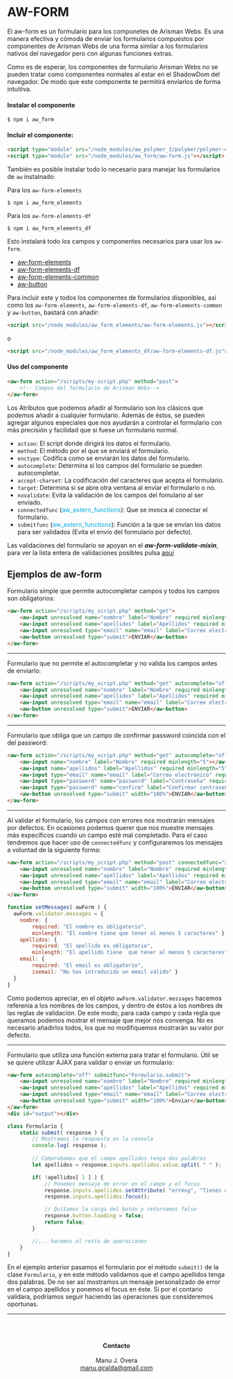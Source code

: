 # AW-FORM

El aw-form es un formulario para los componetes de Arisman Webs. Es una manera efectiva y cómoda de enviar los formularios compuestos por componentes de Arisman Webs de una forma similar a los formularios nativos del navegador pero con algunas funciones extras.

Como es de esperar, los componentes de formulario Arisman Webs no se pueden tratar como componentes normales al estar en el ShadowDom del navegador. De modo que este componente te permitirá enviarlos de forma intuitiva.

#### Instalar el componente

```
$ npm i aw_form
```

#### Incluir el componente:

```html
<script type="module" src="/node_modules/aw_polymer_3/polymer/polymer-element.js"></script>
<script type="module" src="/node_modules/aw_form/aw-form.js"></script>
```

También es posible instalar todo lo necesario para manejar los formularios de `aw` instalnado:

Para los `aw-form-elements`

```
$ npm i aw_form_elements
```

Para los `aw-form-elements-df`

```
$ npm i aw_form_elements_df
```

Esto instalará todo los campos y componentes necesarios para usar los `aw-form`.

- <a href="https://www.npmjs.com/package/aw_form_element" target="_blank">aw-form-elements</a>
- <a href="https://www.npmjs.com/package/aw_form_elements_df" target="_blank">aw-form-elements-df</a>
- <a href="https://www.npmjs.com/package/aw_form_elements_common" target="_blank">aw-form-elements-common</a>
- <a href="https://www.npmjs.com/package/aw_button" target="_blank">aw-button</a>

Para incluir este y todos los componentes de formularios disponibles, así como los `aw-form-elements`, `aw-form-elements-df`, `aw-form-elements-common` y `aw-button`, bastará con añadir:

```html
<script src="/node_modules/aw_form_elements/aw-form-elements.js"></script>
```
o

```html
<script src="/node_modules/aw_form_elements_df/aw-form-elements-df.js"></script>
```

#### Uso del componente

```html
<aw-form action="/scripts/my-script.php" method="post">
    <!-- Campos del formulario de Arisman Webs-->
</aw-form>
```

Los Atributos que podemos añadir al formulario son los clásicos que podemos añadir a cualquier formulario. Además de éstos, se pueden agregar algunos especiales que nos ayudarán a controlar el formulario con más precisión y facilidad que si fuese un formulario normal.

- `action`: El script donde dirigirá los datos el formulario.
- `method`: El método por el que se enviará el formulario.
- `enctype`: Codifica como se enviarán los datos del formulario.
- `autocomplete`: Determina si los campos del formulario se pueden autocompletar.
- `accept-charset`: La codificación del caracteres que acepta el formulario.
- `target`: Determina si se abre otra ventana al enviar el formulario o no.
- `novalidate`: Evita la validación de los campos del fomulario al ser enviado.
- `connectedfunc` (<font style="color: #01A9DB">aw_extern_functions</font>): Que se invoca al conectar el formulario.
- `submitfunc` (<font style="color: #01A9DB">aw_extern_functions</font>): Función a la que se envían los datos para ser validados (Evita el envío del formulario por defecto).

Las validaciones del formulario se apoyan en el ***aw-form-validate-mixin***, para ver la lista entera de validaciones posibles pulsa <a href="https://www.npmjs.com/package/aw_form_mixins#aw-form-validate-mixin">aquí</a>

## Ejemplos de aw-form

Formulario simple que permite autocompletar campos y todos los campos son obligatorios:

```html
<aw-form action="/scripts/my_script.php" method="get">
    <aw-input unresolved name="nombre" label="Nombre" required minlength="5"></aw-input>
    <aw-input unresolved name="apellidos" label="Apellidos" required minlength="5"></aw-input>
    <aw-input unresolved type="email" name="email" label="Correo electrónico" required maxlength="40" countchar></aw-input>
    <aw-button unresolved type="submit">ENVIAR</aw-button>
</aw-form>
```
___

Formulario que no permite el autocompletar y no valida los campos antes de enviarlo:

```html
<aw-form action="/scripts/my_script.php" method="get" autocomplete="off" novalidate>
    <aw-input unresolved name="nombre" label="Nombre" required minlength="5"></aw-input>
    <aw-input unresolved name="apellidos" label="Apellidos" required minlength="5"></aw-input>
    <aw-input unresolved type="email" name="email" label="Correo electrónico" required maxlength="40" countchar></aw-input>
    <aw-button unresolved type="submit">ENVIAR</aw-button>
</aw-form>
```
___

Formulario que obliga que un campo de confirmar password coincida con el del password:

```html
<aw-form action="/scripts/my_script.php" method="get" autocomplete="off">
    <aw-input name="nombre" label="Nombre" required minlength="5"></aw-input>
    <aw-input name="apellidos" label="Apellidos" required minlength="5"></aw-input>
    <aw-input type="email" name="email" label="Correo electrónico" required maxlength="40" countchar></aw-input>
    <aw-input type="password" name="password" label="Contraseña" required></aw-input>
    <aw-input type="password" name="confirm" label="Confirmar contraseña" required equalto="password"></aw-input>
    <aw-button unresolved type="submit" width="100%">ENVIAR</aw-button>
</aw-form>
```
___

Al validar el formulario, los campos con errores nos mostrarán mensajes por defectos. En ocasiones podemos querer que nos muestre mensajes más específicos cuando un campo esté mal completado. Para el caso tendremos que hacer uso de `connectedfunc` y configuraremos los mensajes a voluntad de la siguiente forma:

```html
<aw-form action="/scripts/my_script.php" method="post" connectedfunc="setMessages">
    <aw-input unresolved name="nombre" label="Nombre" required minlength="5"></aw-input>
    <aw-input unresolved name="apellidos" label="Apellidos" required minlength="5"></aw-input>
    <aw-input unresolved type="email" name="email" label="Correo electrónico" required maxlength="40" countchar></aw-input>
    <aw-button unresolved type="submit" width="100%">ENVIAR</aw-button>
</aw-form>
```

```javascript
function setMessages( awForm ) {
  awForm.validator.messages = {
    nombre: { 
        required: "El nombre es obligatorio",
        minlength: "El nombre tiene que tener al menos 5 caracteres" },
    apellidos: { 
        required: "El apellido es obligatorio",
        minlength: "El apellido tiene  que tener al menos 5 caracteres" },
    email: { 
        required: "El email es obligatorio", 
        isemail: "No has introducido un email válido" }
  }
}
```

Como podemos apreciar, en el objeto `awForm.validator.messages` hacemos referenia a los nombres de los campos, y dentro de éstos a los nombres de las reglas de validación. De este modo, para cada campo y cada regla que queramos podemos mostrar el mensaje que mejor nos convenga. No es necesario añadirlos todos, los que no modifiquemos mostrarán su valor por defecto.
___

Formulario que utiliza una función externa para tratar el formulario. Útil se se quiere utilizar AJAX para validar o enviar un formulario:

```html
<aw-form autocomplete="off" submitfunc="Formulario.submit">
    <aw-input unresolved name="nombre" label="Nombre" required minlength="5"></aw-input><br>
    <aw-input unresolved name="apellidos" label="Apellidos" required minlength="5"></aw-input><br>
    <aw-input unresolved type="email" name="email" label="Correo electrónico" required maxlength="40" countchar></aw-input><br>
    <aw-button unresolved type="submit" width="100%">Enviar</aw-button>
</aw-form>
<div id="output"></div>
```

```javascript
class Formulario {
    static submit( response ) {
        // Mostramos la respuesta en la consola
        console.log( response );
		
        // Comprobamos que el campo apellidos tenga dos palabras   
        let apellidos = response.inputs.apellidos.value.split( " " );

        if( !apellidos[ 1 ] ) {
            // Ponemos mensaje de error en el campo y el focus
            response.inputs.apellidos.setAttribute( "errmsg", "Tienes que introducir tus dos apellidos");
            response.inputs.apellidos.focus();

            // Quitamos la carga del botón y retornamos false        
            response.button.loading = false;
            return false;
        }

        //... hacemos el resto de operaciones
    }
}
```
En el ejemplo anterior pasamos el formulario por el método `submit()` de la clase `Formulario`, y en este método validamos que el campo apellidos tenga dos palabras. De no ser así mostramos un mensaje personalizado de error en el campo apellidos y ponemos el focus en éste. Si por el contario validara, podríamos seguir haciendo las operaciones que consideremos oportunas.
______________________________

<p style="text-align: center; padding: 50px 0">
    <b>Contacto</b><br><br>Manu J. Overa<br><a href="mailto:manu.giralda@gmail.com">manu.giralda@gmail.com</a><br><br>
    <!-- Diseño Web - <a href="https://arismanwebs.es">Arisman Webs</a> -->
</p>